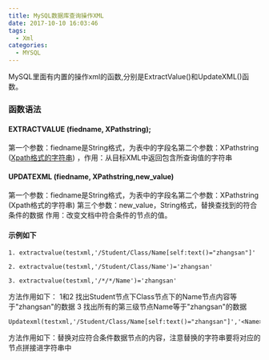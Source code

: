 ```yaml
---
title: MySQL数据库查询操作XML
date: 2017-10-10 16:03:46
tags:
  - Xml
categories:
  - MYSQL
---
```


MySQL里面有内置的操作xml的函数,分别是ExtractValue()和UpdateXML()函数。

### 函数语法

#### EXTRACTVALUE (fiedname, XPathstring); 

第一个参数：fiedname是String格式，为表中的字段名第二个参数：XPathstring ([Xpath格式的字符串](http://www.w3school.com.cn/xpath/xpath_nodes.asp)) ，作用：从目标XML中返回包含所查询值的字符串

#### UPDATEXML (fiedname, XPathstring,new_value)

第一个参数：fiedname是String格式，为表中的字段名第二个参数：XPathstring (Xpath格式的字符串)
第三个参数：new_value，String格式，替换查找到的符合条件的数据 作用：改变文档中符合条件的节点的值。

#### 示例如下

```
1. extractvalue(testxml,'/Student/Class/Name[self:text()="zhangsan"]'

2. extractvalue(testxml,'/Student/Class/Name')='zhangsan'

3. extractvalue(testxml,'/*/*/Name')='zhangsan'
```



方法作用如下：
1和2 找出Student节点下Class节点下的Name节点内容等于"zhangsan"的数据
3 找出所有的第三级节点Name等于"zhangsan"的数据

```
Updatexml(testxml,'/Student/Class/Name[self:text()="zhangsan"]','<Name>updatename</Name>')
```

方法作用如下：替换对应符合条件数据节点的内容，注意替换的字符串要将对应的节点拼接进字符串中

